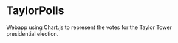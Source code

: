 # TaylorPolls
Webapp using Chart.js to represent the votes for the Taylor Tower presidential election. 
